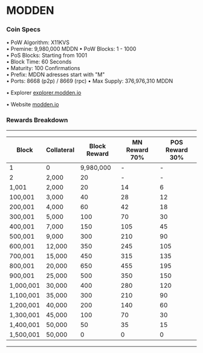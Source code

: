 MODDEN
=====================================

### Coin Specs

• PoW Algorithm: X11KVS  
• Premine: 9,980,000 MDDN
• PoW Blocks: 1 - 1000  
• PoS Blocks: Starting from 1001  
• Block Time: 60 Seconds    
• Maturity: 100 Confirmations  
• Prefix: MDDN adresses start with "M"  
• Ports: 8668 (p2p) / 8669 (rpc)
• Max Supply: 376,976,310 MDDN

• Explorer [explorer.modden.io](https://explorer.modden.io/)

• Website [modden.io](https://modden.io/)

### Rewards Breakdown

---

|   Block   | Collateral  | Block Reward   | MN Reward 70% | POS Reward 30% |
| --------- | ----------- | -------------- | ------------- | -------------- |
| 1         | 0           | 9,980,000      | \-            | \-             |
| 2         | 2,000       | 20             | \-            | \-             |
| 1,001     | 2,000       | 20             | 14            | 6              |
| 100,001   | 3,000       | 40             | 28            | 12             |
| 200,001   | 4,000       | 60             | 42            | 18             |
| 300,001   | 5,000       | 100            | 70            | 30             |
| 400,001   | 7,000       | 150            | 105           | 45             |
| 500,001   | 9,000       | 300            | 210           | 90             |
| 600,001   | 12,000      | 350            | 245           | 105            |
| 700,001   | 15,000      | 450            | 315           | 135            |
| 800,001   | 20,000      | 650            | 455           | 195            |
| 900,001   | 25,000      | 500            | 350           | 150            |
| 1,000,001 | 30,000      | 400            | 280           | 120            |
| 1,100,001 | 35,000      | 300            | 210           | 90             |
| 1,200,001 | 40,000      | 200            | 140           | 60             |
| 1,300,001 | 45,000      | 100            | 70            | 30             |
| 1,400,001 | 50,000      | 50             | 35            | 15             |
| 1,500,001 | 50,000      | 0              | 0             | 0              |

---
